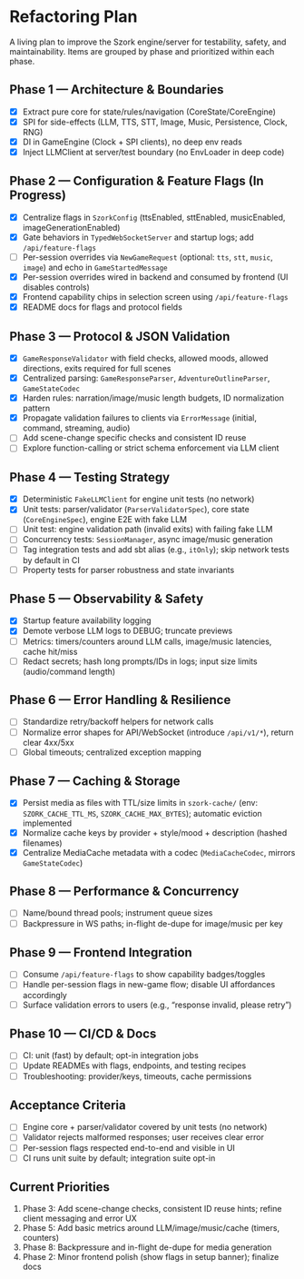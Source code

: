 # Refactoring Plan

A living plan to improve the Szork engine/server for testability, safety, and maintainability. Items are grouped by phase and prioritized within each phase.

## Phase 1 — Architecture & Boundaries
- [x] Extract pure core for state/rules/navigation (CoreState/CoreEngine)
- [x] SPI for side-effects (LLM, TTS, STT, Image, Music, Persistence, Clock, RNG)
- [x] DI in GameEngine (Clock + SPI clients), no deep env reads
- [x] Inject LLMClient at server/test boundary (no EnvLoader in deep code)

## Phase 2 — Configuration & Feature Flags (In Progress)
- [x] Centralize flags in `SzorkConfig` (ttsEnabled, sttEnabled, musicEnabled, imageGenerationEnabled)
- [x] Gate behaviors in `TypedWebSocketServer` and startup logs; add `/api/feature-flags`
- [ ] Per-session overrides via `NewGameRequest` (optional: `tts`, `stt`, `music`, `image`) and echo in `GameStartedMessage`
- [x] Per-session overrides wired in backend and consumed by frontend (UI disables controls)
- [x] Frontend capability chips in selection screen using `/api/feature-flags`
- [x] README docs for flags and protocol fields

## Phase 3 — Protocol & JSON Validation
- [x] `GameResponseValidator` with field checks, allowed moods, allowed directions, exits required for full scenes
- [x] Centralized parsing: `GameResponseParser`, `AdventureOutlineParser`, `GameStateCodec`
- [x] Harden rules: narration/image/music length budgets, ID normalization pattern
- [x] Propagate validation failures to clients via `ErrorMessage` (initial, command, streaming, audio)
- [ ] Add scene-change specific checks and consistent ID reuse
- [ ] Explore function-calling or strict schema enforcement via LLM client

## Phase 4 — Testing Strategy
- [x] Deterministic `FakeLLMClient` for engine unit tests (no network)
- [x] Unit tests: parser/validator (`ParserValidatorSpec`), core state (`CoreEngineSpec`), engine E2E with fake LLM
- [ ] Unit test: engine validation path (invalid exits) with failing fake LLM
- [ ] Concurrency tests: `SessionManager`, async image/music generation
- [ ] Tag integration tests and add sbt alias (e.g., `itOnly`); skip network tests by default in CI
- [ ] Property tests for parser robustness and state invariants

## Phase 5 — Observability & Safety
- [x] Startup feature availability logging
- [x] Demote verbose LLM logs to DEBUG; truncate previews
- [ ] Metrics: timers/counters around LLM calls, image/music latencies, cache hit/miss
- [ ] Redact secrets; hash long prompts/IDs in logs; input size limits (audio/command length)

## Phase 6 — Error Handling & Resilience
- [ ] Standardize retry/backoff helpers for network calls
- [ ] Normalize error shapes for API/WebSocket (introduce `/api/v1/*`), return clear 4xx/5xx
- [ ] Global timeouts; centralized exception mapping

## Phase 7 — Caching & Storage
- [x] Persist media as files with TTL/size limits in `szork-cache/` (env: `SZORK_CACHE_TTL_MS`, `SZORK_CACHE_MAX_BYTES`); automatic eviction implemented
- [x] Normalize cache keys by provider + style/mood + description (hashed filenames)
- [x] Centralize MediaCache metadata with a codec (`MediaCacheCodec`, mirrors `GameStateCodec`)

## Phase 8 — Performance & Concurrency
- [ ] Name/bound thread pools; instrument queue sizes
- [ ] Backpressure in WS paths; in-flight de-dupe for image/music per key

## Phase 9 — Frontend Integration
- [ ] Consume `/api/feature-flags` to show capability badges/toggles
- [ ] Handle per-session flags in new-game flow; disable UI affordances accordingly
- [ ] Surface validation errors to users (e.g., “response invalid, please retry”)

## Phase 10 — CI/CD & Docs
- [ ] CI: unit (fast) by default; opt-in integration jobs
- [ ] Update READMEs with flags, endpoints, and testing recipes
- [ ] Troubleshooting: provider/keys, timeouts, cache permissions

## Acceptance Criteria
- [ ] Engine core + parser/validator covered by unit tests (no network)
- [ ] Validator rejects malformed responses; user receives clear error
- [ ] Per-session flags respected end-to-end and visible in UI
- [ ] CI runs unit suite by default; integration suite opt-in

## Current Priorities
1) Phase 3: Add scene-change checks, consistent ID reuse hints; refine client messaging and error UX
2) Phase 5: Add basic metrics around LLM/image/music/cache (timers, counters)
3) Phase 8: Backpressure and in-flight de-dupe for media generation
4) Phase 2: Minor frontend polish (show flags in setup banner); finalize docs
